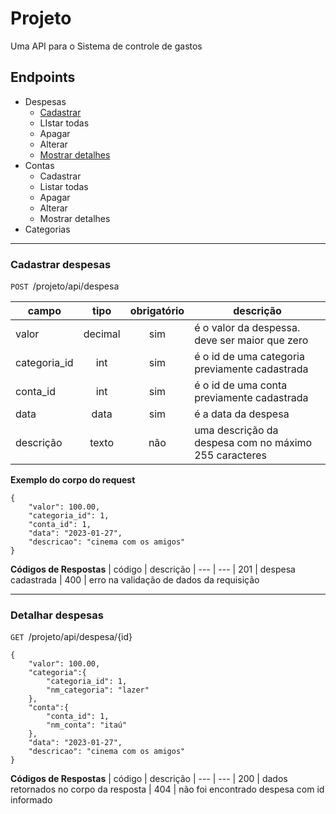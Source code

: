 # Projeto

Uma API para o Sistema de controle de gastos

## Endpoints
- Despesas 
    - [Cadastrar](#cadastrar-despesas)
    - LIstar todas
    - Apagar
    - Alterar 
    - [Mostrar detalhes](#detalhar-despesas)
- Contas
    - Cadastrar
    - Listar todas
    - Apagar
    - Alterar
    - Mostrar detalhes
- Categorias

--- 

### Cadastrar despesas
`POST `/projeto/api/despesa

| campo | tipo | obrigatório | descrição
| --- | :---: | :---: | ---
| valor | decimal | sim | é o valor da despessa. deve ser maior que zero
| categoria_id | int | sim | é o id de uma categoria previamente cadastrada
| conta_id | int | sim | é o id de uma conta previamente cadastrada
| data | data | sim | é a data da despesa
| descrição | texto | não | uma descrição da despesa com no máximo 255 caracteres

**Exemplo do corpo do request**

```
{
    "valor": 100.00,
    "categoria_id": 1,
    "conta_id": 1,
    "data": "2023-01-27",
    "descricao": "cinema com os amigos"
}
```

**Códigos de Respostas**
| código | descrição
| --- | ---
| 201 | despesa cadastrada
| 400 | erro na validação de dados da requisição

---

### Detalhar despesas
`GET `/projeto/api/despesa/{id}
```
{
    "valor": 100.00,
    "categoria":{
        "categoria_id": 1,
        "nm_categoria": "lazer"
    },
    "conta":{
        "conta_id": 1,
        "nm_conta": "itaú"
    },
    "data": "2023-01-27",
    "descricao": "cinema com os amigos"
}
```

**Códigos de Respostas**
| código | descrição
| --- | ---
| 200 | dados retornados no corpo da resposta
| 404 | não foi encontrado despesa com id informado